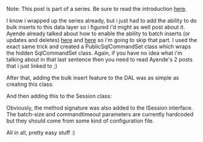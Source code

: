 Note: This post is part of a series. Be sure to read the introduction <a href="/blog/2009/08/build-your-own-data-access-layer-series/">here</a>.

I know i wrapped up the series already, but i just had to add the ability to do bulk inserts to this data layer so i figured i'd might as well post about it.  Ayende already talked about how to enable the ability to batch inserts (or updates and deletes) <a href="http://ayende.com/Blog/archive/2006/09/13/OpeningUpQueryBatching.aspx">here</a> and <a href="http://ayende.com/Blog/archive/2006/09/14/ThereBeDragonsRhinoCommonsSqlCommandSet.aspx">here</a> so i'm going to skip that part.  I used the exact same trick and created a PublicSqlCommandSet class which wraps the hidden SqlCommandSet class.  Again, if you have no idea what i'm talking about in that last sentence then you need to read Ayende's 2 posts that i just linked to ;)

After that, adding the bulk insert feature to the DAL was as simple as creating this class:

<script src="https://gist.github.com/3685116.js?file=s1.cs"></script>

And then adding this to the Session class:

<script src="https://gist.github.com/3685116.js?file=s2.cs"></script>

Obviously, the method signature was also added to the ISession interface.  The batch-size and commandtimeout parameters are currently hardcoded but they should come from some kind of configuration file.

All in all, pretty easy stuff :)